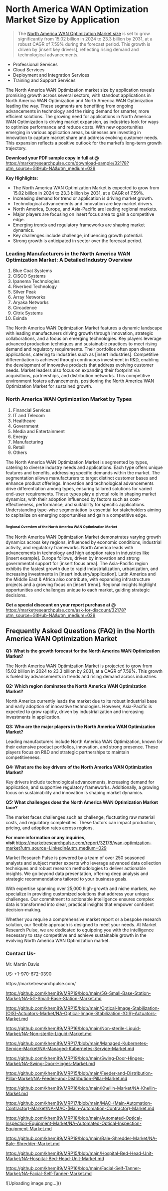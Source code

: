 <h1>North America WAN Optimization Market&nbsp;Size by Application</h1><blockquote><p>The <a href="https://marketresearchpulse.com/download-sample/32178?utm_source=GitHub-NA&amp;utm_medium=029">North America WAN Optimization Market size</a> is set to grow significantly from 15.02 billion in 2024 to 23.3 billion by 2031, at a robust CAGR of 7.59% during the forecast period. This growth is driven by [insert key drivers], reflecting rising demand and technological advancements.</p></blockquote><ul><li>Professional Services <li> Cloud Services <li> Deployment and Integration Services <li> Training and Support Services</li></ul><p>The North America WAN Optimization market size by application reveals promising growth across several sectors, with standout applications in North America WAN Optimization and North America WAN Optimization leading the way. These segments are benefiting from ongoing advancements in technology and the rising demand for smarter, more efficient solutions. The growing need for applications in North America WAN Optimization is driving market expansion, as industries look for ways to optimize performance and reduce costs. With new opportunities emerging in various application areas, businesses are investing in innovation to capture market share and address evolving customer needs. This expansion reflects a positive outlook for the market’s long-term growth trajectory.</p><p><strong>Download your PDF sample copy in full at @ </strong><a href="https://marketresearchpulse.com/download-sample/32178?utm_source=GitHub-NA&amp;utm_medium=029">https://marketresearchpulse.com/download-sample/32178?utm_source=GitHub-NA&amp;utm_medium=029</a></p><p><strong>Key Highlights: </strong></p><ul><li>The North America WAN Optimization Market is expected to grow from 15.02 billion in 2024 to 23.3 billion by 2031, at a CAGR of 7.59%.</li><li>Increasing demand for trend or application is driving market growth.</li><li>Technological advancements and innovation are key market drivers.</li><li>North America, Europe, and Asia-Pacific are leading regional markets.</li><li>Major players are focusing on insert focus area to gain a competitive edge.</li><li>Emerging trends and regulatory frameworks are shaping market dynamics.</li><li>Key challenges include challenge, influencing growth potential.</li><li>Strong growth is anticipated in sector over the forecast period.</li></ul><h3>Leading Manufacturers in the North America WAN Optimization Market: A Detailed Industry Overview</h3><ol><li>Blue Coat Systems</li><li>CISCO Systems</li><li>Ipanema Technologies</li><li>Riverbed Technology</li><li>Silver Peak</li><li>Array Networks</li><li>Aryaka Networks</li><li>Circadence</li><li>Citrix Systems</li><li>Exinda</li></ol><div class="flex max-w-full flex-col flex-grow"><div class="min-h-8 text-message flex w-full flex-col items-end gap-2 whitespace-normal break-words [.text-message+&amp;]:mt-5" dir="auto" data-message-author-role="assistant" data-message-id="fd8432e4-4910-450d-b182-61b7bfb0a01f" data-message-model-slug="gpt-4o"><div class="flex w-full flex-col gap-1 empty:hidden first:pt-[3px]"><div class="markdown prose w-full break-words dark:prose-invert light"><p>The North America WAN Optimization Market features a dynamic landscape with leading manufacturers driving growth through innovation, strategic collaborations, and a focus on emerging technologies. Key players leverage advanced production techniques and sustainable practices to meet rising demand and regulatory requirements. Their portfolios often span diverse applications, catering to industries such as [insert industries]. Competitive differentiation is achieved through continuous investment in R&amp;D, enabling the development of innovative products that address evolving customer needs. Market leaders also focus on expanding their footprint via acquisitions, partnerships, and distribution networks. This competitive environment fosters advancements, positioning the North America WAN Optimization Market for sustained growth.</p></div></div></div></div><h3>North America WAN Optimization Market by Types</h3><ol><li>Financial Services <li> IT and Telecom <li> Healthcare <li> Government <li> Media and Entertainment <li> Energy <li> Manufacturing <li> Retail <li> Others</li></ol><div class="flex max-w-full flex-col flex-grow"><div class="min-h-8 text-message flex w-full flex-col items-end gap-2 whitespace-normal break-words [.text-message+&amp;]:mt-5" dir="auto" data-message-author-role="assistant" data-message-id="084470be-0bb7-4664-bddf-5156b4f41249" data-message-model-slug="gpt-4o-mini"><div class="flex w-full flex-col gap-1 empty:hidden first:pt-[3px]"><div class="markdown prose w-full break-words dark:prose-invert light"><p>The North America WAN Optimization Market is segmented by types, catering to diverse industry needs and applications. Each type offers unique features and benefits, addressing specific demands within the market. The segmentation allows manufacturers to target distinct customer bases and enhance product offerings. Innovation and technological advancements drive differentiation among types, ensuring tailored solutions for varied end-user requirements. These types play a pivotal role in shaping market dynamics, with their adoption influenced by factors such as cost-effectiveness, performance, and suitability for specific applications. Understanding type-wise segmentation is essential for stakeholders aiming to capitalize on emerging opportunities and gain a competitive edge.</p></div></div></div></div><h3><span style="font-size: 11px;">Regional Overview of the North America WAN Optimization Market</span></h3><div class="flex max-w-full flex-col flex-grow"><div class="min-h-8 text-message flex w-full flex-col items-end gap-2 whitespace-normal break-words [.text-message+&amp;]:mt-5" dir="auto" data-message-author-role="assistant" data-message-id="e9038762-ce64-4e30-91c9-9bd413514231" data-message-model-slug="gpt-4o-mini"><div class="flex w-full flex-col gap-1 empty:hidden first:pt-[3px]"><div class="markdown prose w-full break-words dark:prose-invert light"><p>The North America WAN Optimization Market demonstrates varying growth dynamics across key regions, influenced by economic conditions, industrial activity, and regulatory frameworks. North America leads with advancements in technology and high adoption rates in industries like [insert example]. Europe follows, driven by innovation and strong governmental support for [insert focus area]. The Asia-Pacific region exhibits the fastest growth due to rapid industrialization, urbanization, and increasing investments in [insert industry/application]. Latin America and the Middle East &amp; Africa also contribute, with expanding infrastructure projects and a growing focus on [insert trend]. Regional insights highlight opportunities and challenges unique to each market, guiding strategic decisions.</p></div></div></div></div><p><strong>Get a special discount on your report purchase at @ </strong><a href="https://marketresearchpulse.com/ask-for-discount/32178?utm_source=GitHub-NA&amp;utm_medium=029">https://marketresearchpulse.com/ask-for-discount/32178?utm_source=GitHub-NA&amp;utm_medium=029</a></p><h2>Frequently Asked Questions (FAQ) in the North America WAN Optimization Market</h2><p><strong>Q1: What is the growth forecast for the North America WAN Optimization Market?</strong></p><p>The North America WAN Optimization Market is projected to grow from 15.02 billion in 2024 to 23.3 billion by 2031, at a CAGR of 7.59%. This growth is fueled by advancements in trends and rising demand across industries.</p><p><strong>Q2: Which region dominates the North America WAN Optimization Market?</strong></p><p>North America currently leads the market due to its robust industrial base and early adoption of innovative technologies. However, Asia-Pacific is expected to grow rapidly, driven by industrialization and increasing investments in application.</p><p><strong>Q3: Who are the major players in the North America WAN Optimization Market?</strong></p><p>Leading manufacturers include North America WAN Optimization, known for their extensive product portfolios, innovation, and strong presence. These players focus on R&amp;D and strategic partnerships to maintain competitiveness.</p><p><strong>Q4: What are the key drivers of the North America WAN Optimization Market?</strong></p><p>Key drivers include technological advancements, increasing demand for application, and supportive regulatory frameworks. Additionally, a growing focus on sustainability and innovation is shaping market dynamics.</p><p><strong>Q5: What challenges does the North America WAN Optimization Market face?</strong></p><p>The market faces challenges such as challenge, fluctuating raw material costs, and regulatory complexities. These factors can impact production, pricing, and adoption rates across regions.</p><p><strong>For more information or any inquiries, visit&nbsp;</strong><a href="https://marketresearchpulse.com/report/32178/wan-optimization-market?utm_source=Linkedin&utm_medium=029">https://marketresearchpulse.com/report/32178/wan-optimization-market?utm_source=Linkedin&utm_medium=029</a></p><p>Market Research Pulse is powered by a team of over 250 seasoned analysts and subject matter experts who leverage advanced data collection techniques and robust research methodologies to deliver actionable insights. We go beyond data presentation, offering deep analysis and strategic recommendations tailored to your business goals.</p><p>With expertise spanning over 25,000 high-growth and niche markets, we specialize in providing customized solutions that address your unique challenges. Our commitment to actionable intelligence ensures complex data is transformed into clear, practical insights that empower confident decision-making.</p><p>Whether you require a comprehensive market report or a bespoke research solution, our flexible approach is designed to meet your needs. At Market Research Pulse, we are dedicated to equipping you with the intelligence necessary to stay competitive and achieve sustainable growth in the evolving North America WAN Optimization market.</p><h3><strong>Contact Us-</strong></h3><p>Mr. Martin Davis</p><p>US: +1-970-672-0390</p><p>https://marketresearchpulse.com/</p><p><a href="https://github.com/khem89/MRP19/blob/main/5G-Small-Base-Station-Market/NA-5G-Small-Base-Station-Market.md">https://github.com/khem89/MRP19/blob/main/5G-Small-Base-Station-Market/NA-5G-Small-Base-Station-Market.md</a></p><p><a href="https://github.com/khem89/MRP15/blob/main/Optical-Image-Stabilization-(OIS)-Actuators-Market/NA-Optical-Image-Stabilization-(OIS)-Actuators-Market.md">https://github.com/khem89/MRP15/blob/main/Optical-Image-Stabilization-(OIS)-Actuators-Market/NA-Optical-Image-Stabilization-(OIS)-Actuators-Market.md</a></p><p><a href="https://github.com/khem89/MRP16/blob/main/Non-sterile-Liquid-Market/NA-Non-sterile-Liquid-Market.md">https://github.com/khem89/MRP16/blob/main/Non-sterile-Liquid-Market/NA-Non-sterile-Liquid-Market.md</a></p><p><a href="https://github.com/khem89/MRP17/blob/main/Managed-Kubernetes-Service-Market/NA-Managed-Kubernetes-Service-Market.md">https://github.com/khem89/MRP17/blob/main/Managed-Kubernetes-Service-Market/NA-Managed-Kubernetes-Service-Market.md</a></p><p><a href="https://github.com/khem89/MRP19/blob/main/Swing-Door-Hinges-Market/NA-Swing-Door-Hinges-Market.md">https://github.com/khem89/MRP19/blob/main/Swing-Door-Hinges-Market/NA-Swing-Door-Hinges-Market.md</a></p><p><a href="https://github.com/khem89/MRP15/blob/main/Feeder-and-Distribution-Pillar-Market/NA-Feeder-and-Distribution-Pillar-Market.md">https://github.com/khem89/MRP15/blob/main/Feeder-and-Distribution-Pillar-Market/NA-Feeder-and-Distribution-Pillar-Market.md</a></p><p><a href="https://github.com/khem89/MRP16/blob/main/Khellin-Market/NA-Khellin-Market.md">https://github.com/khem89/MRP16/blob/main/Khellin-Market/NA-Khellin-Market.md</a></p><p><a href="https://github.com/khem89/MRP17/blob/main/MAC-(Main-Automation-Contractor)-Market/NA-MAC-(Main-Automation-Contractor)-Market.md">https://github.com/khem89/MRP17/blob/main/MAC-(Main-Automation-Contractor)-Market/NA-MAC-(Main-Automation-Contractor)-Market.md</a></p><p><a href="https://github.com/khem89/MRP18/blob/main/Automated-Optical-Inspection-Equipment-Market/NA-Automated-Optical-Inspection-Equipment-Market.md">https://github.com/khem89/MRP18/blob/main/Automated-Optical-Inspection-Equipment-Market/NA-Automated-Optical-Inspection-Equipment-Market.md</a></p><p><a href="https://github.com/khem89/MRP19/blob/main/Bale-Shredder-Market/NA-Bale-Shredder-Market.md">https://github.com/khem89/MRP19/blob/main/Bale-Shredder-Market/NA-Bale-Shredder-Market.md</a></p><p><a href="https://github.com/khem89/MRP15/blob/main/Hospital-Bed-Head-Unit-Market/NA-Hospital-Bed-Head-Unit-Market.md">https://github.com/khem89/MRP15/blob/main/Hospital-Bed-Head-Unit-Market/NA-Hospital-Bed-Head-Unit-Market.md</a></p><p><a href="https://github.com/khem89/MRP16/blob/main/Facial-Self-Tanner-Market/NA-Facial-Self-Tanner-Market.md">https://github.com/khem89/MRP16/blob/main/Facial-Self-Tanner-Market/NA-Facial-Self-Tanner-Market.md</a></p>
![Uploading image.png…]()
